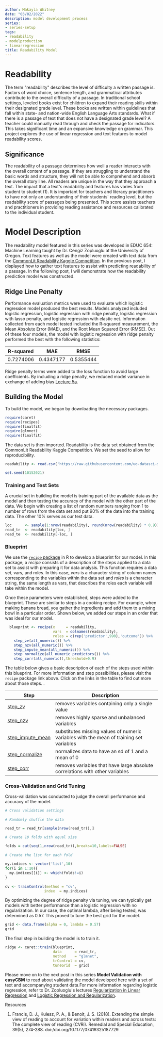 ```yaml
---
author: Makayla Whitney
date: "03/02/2022"
description: model development process
series:
- series-setup
tags:
- readability
- modelproduction
- linearregression
title: Readability Model
---
```


# Readability
The term "readability" describes the level of difficulty a written passage is. Factors of word choice, sentence length, and grammatical attributes contribute to the overall difficulty of a passage. In traditional school settings, leveled books exist for children to expand their reading skills within their designated grade level. These books are written within guidelines that fall within state- and nation-wide English Language Arts standards. What if there is a passage of text that does not have a designated grade level? A teacher could manually read through and check the passage for indicators. This takes significant time and an expansive knowledge on grammar. This project explores the use of linear regression and text features to model readability scores. 

## Significance
The readability of a passage determines how well a reader interacts with the overall content of a passage. If they are struggling to understand the basic words and structure, they will not be able to comprehend and absorb the overall story line. All readers are unique in the way that they approach a text. The impact that a text's readability and features has varies from student to student (1). It is important for teachers and literacy practitioners to have not only an understanding of their students' reading level, but the readability score of passages being presented. This score assists teachers and practitioners in providing reading assistance and resources calibrated to the individual student. 

# Model Description
The readability model featured in this series was developed in EDUC 654: Machine Learning taught by Dr. Cengiz Zopluoglu at the University of Oregon. Text features as well as the model were created with text data from the [CommonLit Readability Kaggle Competition](https://www.kaggle.com/c/commonlitreadabilityprize/ "CommonLit Readability Kaggle Competition"). In the previous post, I displayed how to gather text features to assist with predicting readability of a passage. In the following post, I will demonstrate how the readability prediction model was constructed. 

## Ridge Line Penalty
Performance evaluation metrics were used to evaluate which logistic regression model produced the best results. Models analyzed included logistic regression, logistic regression with ridge penalty, logistic regression with lasso penalty, and logistic regression with elastic net. Information collected from each model tested included the R-squared measurement, the Mean Absolute Error (MAE), and the Root Mean Squared Error (RMSE). Out of these four models, the model with logistic regression with ridge penalty performed the best with the following statistics:

| R-squared |     MAE   |     RMSE  |
|-----------|-----------|-----------|
| 0.7274006 | 0.4347177 | 0.5355444 |

Ridge penalty terms were added to the loss function to avoid large coefficients. By including a ridge penalty, we reduced model variance in exchange of adding bias [Lecture 5a](https://ml-21.netlify.app/notes/lecture-5a.html#21_Ridge_Penalty "Lecture 5a").

## Building the Model
To build the model, we began by downloading the necessary packages. 
```r
require(caret)
require(recipes)
require(finalfit)
require(glmnet)
require(finalfit)
```
The data set is then imported. Readability is the data set obtained from the CommonLit Readability Kaggle Competition. We set the seed to allow for reproducibility.
```r
readability <- read.csv('https://raw.githubusercontent.com/uo-datasci-specialization/c4-ml-fall-2021/main/data/readability_features.csv',header=TRUE)

set.seed(10152021)
```
### Training and Test Sets
A crucial set in building the model is training part of the available data as the model and then testing the accuracy of the model with the other part of the data. We begin with creating a list of random numbers ranging from 1 to number of rows from the data set and put 90% of the data into the training data. The other 10% serves as our test data.  
```r
loc      <- sample(1:nrow(readability), round(nrow(readability) * 0.9))
read_tr  <- readability[loc, ]
read_te  <- readability[-loc, ]
```

### Blueprint
We use the [`recipe` package](https://www.rdocumentation.org/packages/recipes/versions/0.2.0/topics/recipe "`recipe` package") in R to develop a blueprint for our model. In this package, a _recipe_ consists of a description of the steps applied to a data set to assist with preparing it for data analysis. This function requires a data set, vars, and roles. In this case, _vars_ is a character string of column names corresponding to the variables within the data set and _roles_ is a character string, the same length as vars, that describes the roles each variable will take within the model.

Once these parameters were established, steps were added to the blueprint. These are similar to steps in a cooking recipe. For example, when making banana bread, you gather the ingredients and add them to a mixing bowl in a particular order. Shown below, we added our steps in an order that was ideal for our model.

```r
  blueprint <- recipe(x     = readability,
                      vars  = colnames(readability),
                      roles = c(rep('predictor',990),'outcome')) %>%
    step_zv(all_numeric()) %>%
    step_nzv(all_numeric()) %>%
    step_impute_mean(all_numeric()) %>%
    step_normalize(all_numeric_predictors()) %>%
    step_corr(all_numeric(),threshold=0.9)
```
The table below gives a basic description of each of the steps used within this blueprint. For more information and step possibilities, please visit the `recipe` package link above. Click on the links in the table to find out more about those steps. . 

|         Step        |                                       Description                                         |
|---------------------|-------------------------------------------------------------------------------------------|
| [step_zv](https://www.rdocumentation.org/packages/recipes/versions/0.2.0/topics/step_zv "step_zv")             |   removes variables containing only a single value                                        |
| [step_nzv](https://www.rdocumentation.org/packages/recipes/versions/0.2.0/topics/step_nzv "step_nzv")            |   removes highly sparse and unbalanced variables                                          |
| [step_impute_mean](https://www.rdocumentation.org/packages/recipes/versions/0.2.0/topics/step_impute_mean "step_impute_mean")    |   substitutes missing values of numeric variables with the mean of training set variables |
| [step_normalize](https://www.rdocumentation.org/packages/recipes/versions/0.2.0/topics/step_normalize "step_normalize")      |   normalizes data to have an sd of 1 and a mean of 0                                      |
| [step_corr](https://www.rdocumentation.org/packages/recipes/versions/0.2.0/topics/step_corr "step_corr")           |   removes variables that have large absolute correlations with other variables            |

### Cross-Validation and Grid Tuning
Cross-validation was conducted to judge the overall performance and accuracy of the model. 

```r
# Cross validation settings
  
# Randomly shuffle the data

read_tr = read_tr[sample(nrow(read_tr)),]

# Create 10 folds with equal size

folds = cut(seq(1,nrow(read_tr)),breaks=10,labels=FALSE)
  
# Create the list for each fold 
      
my.indices <- vector('list',10)
for(i in 1:10){
  my.indices[[i]] <- which(folds!=i)
}
      
cv <- trainControl(method = "cv",
                  index  = my.indices)
```
By optimizing the degree of ridge penalty via tuning, we can typically get models with better performance than a logistic regression with no regularization. In our case, the optimal lambda, after being tested, was determined as 0.57. This proved to tune the best grid for the model. 

```r
grid <- data.frame(alpha = 0, lambda = 0.57) 
grid

```
The final step in building the model is to train it.

```r
ridge <- caret::train(blueprint, 
                      data      = read_tr, 
                      method    = "glmnet", 
                      trControl = cv,
                      tuneGrid  = grid)
```
Please move on to the next post in this series **Model Validation with easyCBM** to read about validating the model developed here with a set of text and accompanying student data.For more information regarding logistic regression, refer to Dr. Zopluoglu's lectures [Regularization in Linear Regression](https://ml-21.netlify.app/notes/lecture-4b.html#Regularization "Regularization in Linear Regression") and [Logistic Regression and Regularization](https://ml-21.netlify.app/notes/lecture-5a.html#1_Overview_of_the_Logistic_Regression "Logistic Regression and Regularization").

Resources
1. Francis, D. J., Kulesz, P. A., & Benoit, J. S. (2018). Extending the simple view of reading to account for variation within readers and across texts: The complete view of reading (CVRi). Remedial and Special Education, 39(5), 274-288. doi:/doi.org/10.1177/07419325187729